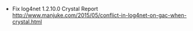 - Fix log4net 1.2.10.0 Crystal Report  
http://www.manjuke.com/2015/05/conflict-in-log4net-on-gac-when-crystal.html
